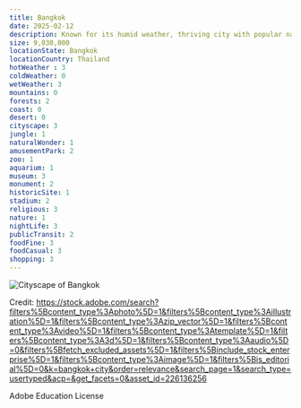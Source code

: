 ```yaml
---
title: Bangkok
date: 2025-02-12
description: Known for its humid weather, thriving city with popular nature scenes, religious sites, food, and nightlife.
size: 9,030,000
locationState: Bangkok
locationCountry: Thailand
hotWeather : 3
coldWeather: 0
wetWeather: 3
mountains: 0
forests: 2
coast: 0
desert: 0
cityscape: 3
jungle: 1
naturalWonder: 1
amusementPark: 2
zoo: 1
aquarium: 1
museum: 3
monument: 2
historicSite: 1
stadium: 2
religious: 3
nature: 1
nightLife: 3
publicTransit: 2
foodFine: 3
foodCasual: 3
shopping: 3
---
```


![Cityscape of Bangkok](Bangkok.jpeg "Bangkok, Thailand")

Credit: https://stock.adobe.com/search?filters%5Bcontent_type%3Aphoto%5D=1&filters%5Bcontent_type%3Aillustration%5D=1&filters%5Bcontent_type%3Azip_vector%5D=1&filters%5Bcontent_type%3Avideo%5D=1&filters%5Bcontent_type%3Atemplate%5D=1&filters%5Bcontent_type%3A3d%5D=1&filters%5Bcontent_type%3Aaudio%5D=0&filters%5Bfetch_excluded_assets%5D=1&filters%5Binclude_stock_enterprise%5D=1&filters%5Bcontent_type%3Aimage%5D=1&filters%5Bis_editorial%5D=0&k=bangkok+city&order=relevance&search_page=1&search_type=usertyped&acp=&get_facets=0&asset_id=226136256

Adobe Education License